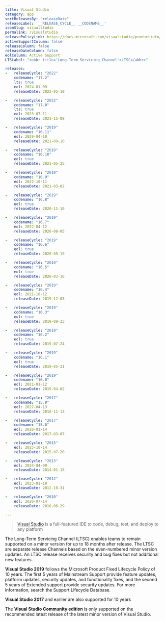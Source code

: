 ```yaml
---
title: Visual Studio
category: app
sortReleasesBy: "releaseDate"
releaseLabel: '__RELEASE_CYCLE__ __CODENAME__'
iconSlug: visualstudio
permalink: /visualstudio
releasePolicyLink: https://docs.microsoft.com/visualstudio/productinfo/vs-servicing
activeSupportColumn: false
releaseColumn: false
releaseDateColumn: false
eolColumn: Active Support
LTSLabel: "<abbr title='Long-Term Servicing Channel'>LTSC</abbr>"

releases:
-   releaseCycle: "2022"
    codename: "17.2"
    lts: true
    eol: 2024-01-09
    releaseDate: 2022-05-10

-   releaseCycle: "2022"
    codename: "17.0"
    lts: true
    eol: 2023-07-11
    releaseDate: 2021-11-08

-   releaseCycle: "2019"
    codename: "16.11"
    eol: 2029-04-10
    releaseDate: 2021-08-10

-   releaseCycle: "2019"
    codename: "16.10"
    eol: true
    releaseDate: 2021-05-25

-   releaseCycle: "2019"
    codename: "16.9"
    eol: 2022-10-11
    releaseDate: 2021-03-02

-   releaseCycle: "2019"
    codename: "16.8"
    eol: true
    releaseDate: 2020-11-10

-   releaseCycle: "2019"
    codename: "16.7"
    eol: 2022-04-12
    releaseDate: 2020-08-05

-   releaseCycle: "2019"
    codename: "16.6"
    eol: true
    releaseDate: 2020-05-19

-   releaseCycle: "2019"
    codename: "16.5"
    eol: true
    releaseDate: 2020-03-16

-   releaseCycle: "2019"
    codename: "16.4"
    eol: 2021-10-12
    releaseDate: 2019-12-03

-   releaseCycle: "2019"
    codename: "16.3"
    eol: true
    releaseDate: 2019-09-23

-   releaseCycle: "2019"
    codename: "16.2"
    eol: true
    releaseDate: 2019-07-24

-   releaseCycle: "2019"
    codename: "16.1"
    eol: true
    releaseDate: 2019-05-21

-   releaseCycle: "2019"
    codename: "16.0"
    eol: 2021-01-12
    releaseDate: 2019-04-02

-   releaseCycle: "2017"
    codename: "15.9"
    eol: 2027-04-13
    releaseDate: 2018-11-13

-   releaseCycle: "2017"
    codename: "15.0"
    eol: 2020-01-14
    releaseDate: 2017-03-07

-   releaseCycle: "2015"
    eol: 2025-10-14
    releaseDate: 2015-07-20

-   releaseCycle: "2013"
    eol: 2024-04-09
    releaseDate: 2014-01-15

-   releaseCycle: "2012"
    eol: 2023-01-10
    releaseDate: 2012-10-31

-   releaseCycle: "2010"
    eol: 2020-07-14
    releaseDate: 2010-06-29

---
```


> [Visual Studio](https://visualstudio.microsoft.com/) is a full-featured IDE to code, debug, test, and deploy to any platform  

The Long-Term Servicing Channel (LTSC) enables teams to remain supported on a minor version for up to 18 months after release. The LTSC are separate release Channels based on the even-numbered minor version updates. An LTSC release receives security and bug fixes but not additional new features.

**Visual Studio 2019** follows the Microsoft Product Fixed Lifecycle Policy of 10 years. The first 5 years of Mainstream Support provide feature updates, platform updates, security updates, and functionality fixes, and the second 5 years of Extended support provide security updates. For more information, search the Support Lifecycle Database.

**Visual Studio 2017** and earlier are also supported for 10 years

The **Visual Studio Community edition** is only supported on the recommended latest release of the latest minor version of Visual Studio.
